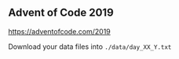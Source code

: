 ## Advent of Code 2019
https://adventofcode.com/2019

Download your data files into `./data/day_XX_Y.txt`

